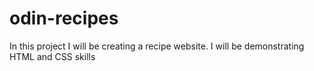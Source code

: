 # odin-recipes

In this project I will be creating a recipe website. I will be demonstrating HTML and CSS skills 